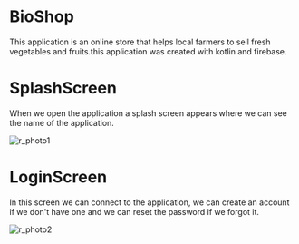 # BioShop
This application is an online store that helps local farmers to sell fresh vegetables and fruits.this application was created with kotlin and firebase.

# SplashScreen
When we open the application a splash screen appears where we can see the name of the application.

![r_photo1](https://user-images.githubusercontent.com/72136299/119462073-08a18f00-bd49-11eb-84e3-3f3657a32b1e.jpg)

# LoginScreen
In this screen we can connect to the application, we can create an account if we don't have one and we can reset the password if we forgot it.

![r_photo2](https://user-images.githubusercontent.com/72136299/119463934-ec065680-bd4a-11eb-8acd-c39b615af60b.jpg)









